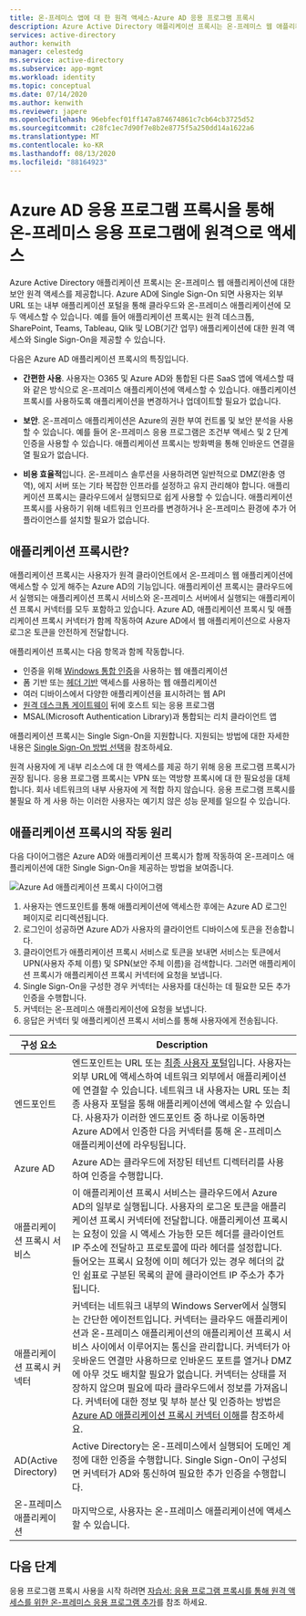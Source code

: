 ```yaml
---
title: 온-프레미스 앱에 대 한 원격 액세스-Azure AD 응용 프로그램 프록시
description: Azure Active Directory 애플리케이션 프록시는 온-프레미스 웹 애플리케이션에 대한 보안 원격 액세스를 제공합니다. Azure AD에 Single Sign-On 되면 사용자는 외부 URL 또는 내부 애플리케이션 포털을 통해 클라우드와 온-프레미스 애플리케이션에 모두 액세스할 수 있습니다. 예를 들어 애플리케이션 프록시는 원격 데스크톱, SharePoint, Teams, Tableau, Qlik 및 LOB(기간 업무) 애플리케이션에 대한 원격 액세스와 Single Sign-On을 제공할 수 있습니다.
services: active-directory
author: kenwith
manager: celestedg
ms.service: active-directory
ms.subservice: app-mgmt
ms.workload: identity
ms.topic: conceptual
ms.date: 07/14/2020
ms.author: kenwith
ms.reviewer: japere
ms.openlocfilehash: 96ebfecf01ff147a874674861c7cb64cb3725d52
ms.sourcegitcommit: c28fc1ec7d90f7e8b2e8775f5a250dd14a1622a6
ms.translationtype: MT
ms.contentlocale: ko-KR
ms.lasthandoff: 08/13/2020
ms.locfileid: "88164923"
---
```

# <a name="remote-access-to-on-premises-applications-through-azure-ad-application-proxy"></a>Azure AD 응용 프로그램 프록시을 통해 온-프레미스 응용 프로그램에 원격으로 액세스

Azure Active Directory 애플리케이션 프록시는 온-프레미스 웹 애플리케이션에 대한 보안 원격 액세스를 제공합니다. Azure AD에 Single Sign-On 되면 사용자는 외부 URL 또는 내부 애플리케이션 포털을 통해 클라우드와 온-프레미스 애플리케이션에 모두 액세스할 수 있습니다. 예를 들어 애플리케이션 프록시는 원격 데스크톱, SharePoint, Teams, Tableau, Qlik 및 LOB(기간 업무) 애플리케이션에 대한 원격 액세스와 Single Sign-On을 제공할 수 있습니다.

다음은 Azure AD 애플리케이션 프록시의 특징입니다.

- **간편한 사용**. 사용자는 O365 및 Azure AD와 통합된 다른 SaaS 앱에 액세스할 때와 같은 방식으로 온-프레미스 애플리케이션에 액세스할 수 있습니다. 애플리케이션 프록시를 사용하도록 애플리케이션을 변경하거나 업데이트할 필요가 없습니다.

- **보안**. 온-프레미스 애플리케이션은 Azure의 권한 부여 컨트롤 및 보안 분석을 사용할 수 있습니다. 예를 들어 온-프레미스 응용 프로그램은 조건부 액세스 및 2 단계 인증을 사용할 수 있습니다. 애플리케이션 프록시는 방화벽을 통해 인바운드 연결을 열 필요가 없습니다.

- **비용 효율적**입니다. 온-프레미스 솔루션을 사용하려면 일반적으로 DMZ(완충 영역), 에지 서버 또는 기타 복잡한 인프라를 설정하고 유지 관리해야 합니다. 애플리케이션 프록시는 클라우드에서 실행되므로 쉽게 사용할 수 있습니다. 애플리케이션 프록시를 사용하기 위해 네트워크 인프라를 변경하거나 온-프레미스 환경에 추가 어플라이언스를 설치할 필요가 없습니다.

## <a name="what-is-application-proxy"></a>애플리케이션 프록시란?
애플리케이션 프록시는 사용자가 원격 클라이언트에서 온-프레미스 웹 애플리케이션에 액세스할 수 있게 해주는 Azure AD의 기능입니다. 애플리케이션 프록시는 클라우드에서 실행되는 애플리케이션 프록시 서비스와 온-프레미스 서버에서 실행되는 애플리케이션 프록시 커넥터를 모두 포함하고 있습니다. Azure AD, 애플리케이션 프록시 및 애플리케이션 프록시 커넥터가 함께 작동하여 Azure AD에서 웹 애플리케이션으로 사용자 로그온 토큰을 안전하게 전달합니다.

애플리케이션 프록시는 다음 항목과 함께 작동합니다.

* 인증을 위해 [Windows 통합 인증](application-proxy-configure-single-sign-on-with-kcd.md)을 사용하는 웹 애플리케이션
* 폼 기반 또는 [헤더 기반](application-proxy-configure-single-sign-on-with-ping-access.md) 액세스를 사용하는 웹 애플리케이션
* 여러 디바이스에서 다양한 애플리케이션을 표시하려는 웹 API
* [원격 데스크톱 게이트웨이](application-proxy-integrate-with-remote-desktop-services.md) 뒤에 호스트 되는 응용 프로그램
* MSAL(Microsoft Authentication Library)과 통합되는 리치 클라이언트 앱

애플리케이션 프록시는 Single Sign-On을 지원합니다. 지원되는 방법에 대한 자세한 내용은 [Single Sign-On 방법 선택](sso-options.md#choosing-a-single-sign-on-method)을 참조하세요.

원격 사용자에 게 내부 리소스에 대 한 액세스를 제공 하기 위해 응용 프로그램 프록시가 권장 됩니다. 응용 프로그램 프록시는 VPN 또는 역방향 프록시에 대 한 필요성을 대체 합니다. 회사 네트워크의 내부 사용자에 게 적합 하지 않습니다.  응용 프로그램 프록시를 불필요 하 게 사용 하는 이러한 사용자는 예기치 않은 성능 문제를 일으킬 수 있습니다.

## <a name="how-application-proxy-works"></a>애플리케이션 프록시의 작동 원리

다음 다이어그램은 Azure AD와 애플리케이션 프록시가 함께 작동하여 온-프레미스 애플리케이션에 대한 Single Sign-On을 제공하는 방법을 보여줍니다.

![Azure Ad 애플리케이션 프록시 다이어그램](./media/application-proxy/azureappproxxy.png)

1. 사용자는 엔드포인트를 통해 애플리케이션에 액세스한 후에는 Azure AD 로그인 페이지로 리디렉션됩니다.
2. 로그인이 성공하면 Azure AD가 사용자의 클라이언트 디바이스에 토큰을 전송합니다.
3. 클라이언트가 애플리케이션 프록시 서비스로 토큰을 보내면 서비스는 토큰에서 UPN(사용자 주체 이름) 및 SPN(보안 주체 이름)을 검색합니다. 그러면 애플리케이션 프록시가 애플리케이션 프록시 커넥터에 요청을 보냅니다.
4. Single Sign-On을 구성한 경우 커넥터는 사용자를 대신하는 데 필요한 모든 추가 인증을 수행합니다.
5. 커넥터는 온-프레미스 애플리케이션에 요청을 보냅니다.
6. 응답은 커넥터 및 애플리케이션 프록시 서비스를 통해 사용자에게 전송됩니다.

| 구성 요소 | Description |
| --------- | ----------- |
| 엔드포인트  | 엔드포인트는 URL 또는 [최종 사용자 포털](end-user-experiences.md)입니다. 사용자는 외부 URL에 액세스하여 네트워크 외부에서 애플리케이션에 연결할 수 있습니다. 네트워크 내 사용자는 URL 또는 최종 사용자 포털을 통해 애플리케이션에 액세스할 수 있습니다. 사용자가 이러한 엔드포인트 중 하나로 이동하면 Azure AD에서 인증한 다음 커넥터를 통해 온-프레미스 애플리케이션에 라우팅됩니다.|
| Azure AD | Azure AD는 클라우드에 저장된 테넌트 디렉터리를 사용하여 인증을 수행합니다. |
| 애플리케이션 프록시 서비스 | 이 애플리케이션 프록시 서비스는 클라우드에서 Azure AD의 일부로 실행됩니다. 사용자의 로그온 토큰을 애플리케이션 프록시 커넥터에 전달합니다. 애플리케이션 프록시는 요청이 있을 시 액세스 가능한 모든 헤더를 클라이언트 IP 주소에 전달하고 프로토콜에 따라 헤더를 설정합니다. 들어오는 프록시 요청에 이미 헤더가 있는 경우 헤더의 값인 쉼표로 구분된 목록의 끝에 클라이언트 IP 주소가 추가됩니다.|
| 애플리케이션 프록시 커넥터 | 커넥터는 네트워크 내부의 Windows Server에서 실행되는 간단한 에이전트입니다. 커넥터는 클라우드 애플리케이션과 온-프레미스 애플리케이션의 애플리케이션 프록시 서비스 사이에서 이루어지는 통신을 관리합니다. 커넥터가 아웃바운드 연결만 사용하므로 인바운드 포트를 열거나 DMZ에 아무 것도 배치할 필요가 없습니다. 커넥터는 상태를 저장하지 않으며 필요에 따라 클라우드에서 정보를 가져옵니다. 커넥터에 대한 정보 및 부하 분산 및 인증하는 방법은 [Azure AD 애플리케이션 프록시 커넥터 이해](application-proxy-connectors.md)를 참조하세요.|
| AD(Active Directory) | Active Directory는 온-프레미스에서 실행되어 도메인 계정에 대한 인증을 수행합니다. Single Sign-On이 구성되면 커넥터가 AD와 통신하여 필요한 추가 인증을 수행합니다.
| 온-프레미스 애플리케이션 | 마지막으로, 사용자는 온-프레미스 애플리케이션에 액세스할 수 있습니다.

## <a name="next-steps"></a>다음 단계
응용 프로그램 프록시 사용을 시작 하려면 [자습서: 응용 프로그램 프록시를 통해 원격 액세스를 위한 온-프레미스 응용 프로그램 추가](application-proxy-add-on-premises-application.md)를 참조 하세요.

